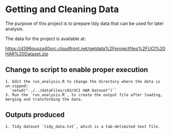 # Getting and Cleaning Data

The purpose of this project is to prepare tidy data that can be used for later analysis.

The data for the project is available at:

https://d396qusza40orc.cloudfront.net/getdata%2Fprojectfiles%2FUCI%20HAR%20Dataset.zip

## Change to script to enable proper execution

    1. Edit the run_analysis.R to change the directory where the data is un-zipped:
      `setwd("../../dataFiles/c03/UCI HAR Dataset")``
    3. Run the `run_analysis.R`, to create the output file after loading, merging and transforming the data.

## Outputs produced

    1. Tidy dataset `tidy_data.txt`, which is a tab-delimited text file.

